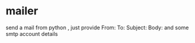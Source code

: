 mailer
======

send a mail from python , just provide From: To: Subject: Body: and some smtp account details